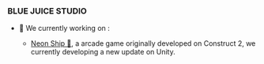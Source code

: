 ### BLUE JUICE STUDIO

- 🔭 We currently working on :

    - [Neon Ship 🚀](https://play.google.com/store/apps/details?id=com.bluejuicestd.neonship&hl=fr&gl=US), a arcade game originally developed on Construct 2, we currently developing a new update on Unity.
